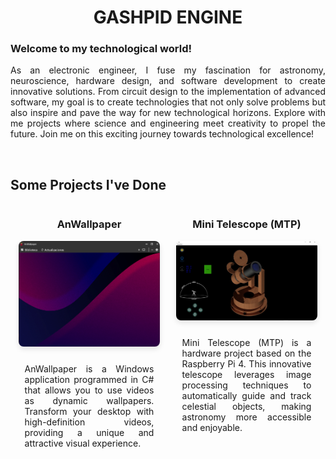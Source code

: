 # <div align="center">GASHPID ENGINE</div>

<h3>Welcome to my technological world!</h3>

<p align="justify">
  As an electronic engineer, I fuse my fascination for astronomy, neuroscience, hardware design, and software development to create innovative solutions. From circuit design to the implementation of advanced software, my goal is to create technologies that not only solve problems but also inspire and pave the way for new technological horizons. Explore with me projects where science and engineering meet creativity to propel the future. Join me on this exciting journey towards technological excellence!
</p>

<br>

## Some Projects I've Done

<div style="display: flex; justify-content: space-around;">

<div style="width: 45%; margin-bottom: 20px; text-align: center;">
  <a href="https://github.com/AnWallpaper/AnWallpaper" style="text-decoration: none; color: inherit;">
    <h3>AnWallpaper</h3>
    <img src="src/AnWallpaper/AnWallpaper.png" alt="AnWallpaper" style="width: 100%; height: auto; border-radius: 8px; box-shadow: 0 4px 8px rgba(0, 0, 0, 0.1);">
    <p style="text-align: justify; padding: 10px;">
      AnWallpaper is a Windows application programmed in C# that allows you to use videos as dynamic wallpapers. Transform your desktop with high-definition videos, providing a unique and attractive visual experience.
    </p>
  </a>
</div>

<div style="width: 45%; margin-bottom: 20px; text-align: center;">
  <a href="https://github.com/Gashpid/MTP" style="text-decoration: none; color: inherit;">
    <h3>Mini Telescope (MTP)</h3>
    <img src="src/MTP/MTP.jpeg" alt="MTP" style="width: 100%; height: auto; border-radius: 8px; box-shadow: 0 4px 8px rgba(0, 0, 0, 0.1);">
    <p style="text-align: justify; padding: 10px;">
      Mini Telescope (MTP) is a hardware project based on the Raspberry Pi 4. This innovative telescope leverages image processing techniques to automatically guide and track celestial objects, making astronomy more accessible and enjoyable.
    </p>
  </a>
</div>

</div>
